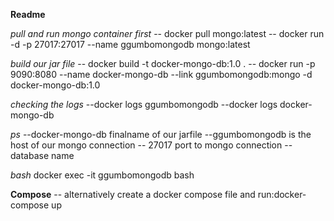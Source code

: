 **Readme**



*pull and run mongo container first*
-- docker pull mongo:latest 
-- docker run -d -p 27017:27017 --name ggumbomongodb mongo:latest


*build our jar file*
-- docker build -t  docker-mongo-db:1.0 .
-- docker run -p 9090:8080 --name docker-mongo-db --link ggumbomongodb:mongo -d docker-mongo-db:1.0


*checking the logs*
--docker logs ggumbomongodb
--docker logs docker-mongo-db


*ps*
--docker-mongo-db finalname of our jarfile
--ggumbomongodb is the host  of our mongo connection 
-- 27017 port to mongo connection 
--database name <anyname>


*bash*
 docker exec -it ggumbomongodb bash
 
 
 **Compose**
 -- alternatively create a docker compose file and run:docker-compose up 
 
